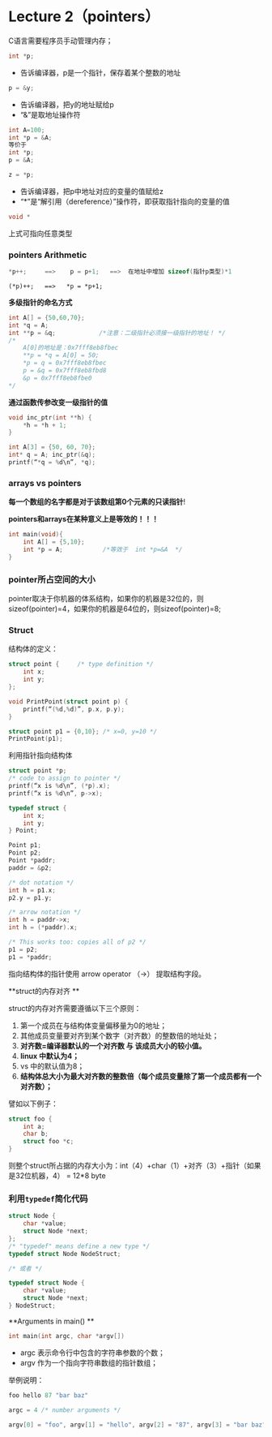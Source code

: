 # Lecture 2（pointers）

C语言需要程序员手动管理内存；

```c
int *p;
```

* 告诉编译器，p是一个指针，保存着某个整数的地址

```c
p = &y;
```

* 告诉编译器，把y的地址赋给p
* “&”是取地址操作符

```c
int A=100;
int *p = &A;
等价于
int *p;
p = &A;
```

```c
z = *p;
```

* 告诉编译器，把p中地址对应的变量的值赋给z
* “*”是“解引用（dereference）”操作符，即获取指针指向的变量的值

```c
void *
```

上式可指向任意类型

### pointers Arithmetic

```c
*p++;     ==>    p = p+1;   ==>  在地址中增加 sizeof(指针p类型)*1
```

```
(*p)++;   ==>   *p = *p+1;
```

**多级指针的命名方式**

```c
int A[] = {50,60,70};
int *q = A;
int **p = &q;            /*注意：二级指针必须接一级指针的地址！ */
/*
	A[0]的地址是：0x7fff8eb8fbec
	**p = *q = A[0] = 50;
	*p = q = 0x7fff8eb8fbec
	p = &q = 0x7fff8eb8fbd8
	&p = 0x7fff8eb8fbe0
*/
```

**通过函数传参改变一级指针的值**

```c
void inc_ptr(int **h) {
	*h = *h + 1; 
}

int A[3] = {50, 60, 70};
int* q = A; inc_ptr(&q);
printf(“*q = %d\n”, *q);
```

### arrays vs pointers

**每一个数组的名字都是对于该数组第0个元素的只读指针**!

**pointers和arrays在某种意义上是等效的！！！**

```c
int main(void){ 
	int A[] = {5,10}; 
	int *p = A;           /*等效于  int *p=&A  */
}
```

### pointer所占空间的大小

pointer取决于你机器的体系结构，如果你的机器是32位的，则sizeof(pointer)=4，如果你的机器是64位的，则sizeof(pointer)=8;

### Struct

结构体的定义：

```c
struct point {     /* type definition */ 
    int x; 
    int y;
};

void PrintPoint(struct point p) {
	printf(“(%d,%d)”, p.x, p.y); 
}

struct point p1 = {0,10}; /* x=0, y=10 */
PrintPoint(p1);
```

利用指针指向结构体

```c
struct point *p; 
/* code to assign to pointer */ 
printf(“x is %d\n”, (*p).x); 
printf(“x is %d\n”, p->x);

typedef struct { 
    int x; 
    int y;
} Point;

Point p1; 
Point p2;
Point *paddr; 
paddr = &p2;

/* dot notation */ 
int h = p1.x; 
p2.y = p1.y;

/* arrow notation */ 
int h = paddr->x; 
int h = (*paddr).x;

/* This works too: copies all of p2 */
p1 = p2; 
p1 = *paddr;
```

指向结构体的指针使用 arrow operator （->） 提取结构字段。

**struct的内存对齐 **

struct的内存对齐需要遵循以下三个原则：

1. 第一个成员在与结构体变量偏移量为0的地址；
2. 其他成员变量要对齐到某个数字（对齐数）的整数倍的地址处；
3. **对齐数=编译器默认的一个对齐数 与 该成员大小的较小值。**
4. **linux 中默认为4；**
5. vs 中的默认值为8；
6. **结构体总大小为最大对齐数的整数倍（每个成员变量除了第一个成员都有一个对齐数）；**

譬如以下例子：

```c
struct foo { 
    int a; 
    char b;
	struct foo *c; 
}
```

则整个struct所占据的内存大小为：int（4）+char（1）+对齐（3）+指针（如果是32位机器，4） = 12*8 byte

### 利用`typedef`简化代码

```c
struct Node { 
	char *value;
	struct Node *next;
};
/* "typedef" means define a new type */ 
typedef struct Node NodeStruct;

/* 或者 */

typedef struct Node { 
    char *value;
	struct Node *next; 
} NodeStruct;
```

**Arguments in main() **

```c
int main(int argc, char *argv[])
```

* argc 表示命令行中包含的字符串参数的个数；
* argv 作为一个指向字符串数组的指针数组；

举例说明：

```c
foo hello 87 "bar baz"
```

```c
argc = 4 /* number arguments */
```

```c
argv[0] = "foo", argv[1] = "hello", argv[2] = "87", argv[3] = "bar baz"
```

